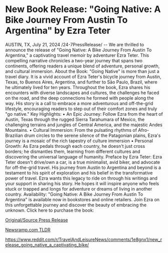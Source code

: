 # New Book Release: "Going Native: A Bike Journey From Austin To Argentina" by Ezra Teter

AUSTIN, TX, July 21, 2024 /24-7PressRelease/ -- We are thrilled to announce the release of "Going Native: A Bike Journey From Austin To Argentina," a captivating travel memoir by adventurer Ezra Teter. This compelling narrative chronicles a two-year journey that spans two continents, offering readers a unique blend of adventure, personal growth, and cultural immersion.  About the Book: "Going Native" is more than just a travel diary. It is a vivid account of Ezra Teter's bicycle journey from Austin, Texas, to Buenos Aires, Argentina, and further to São Paulo, Brazil, where he ultimately lived for ten years. Throughout the book, Ezra shares his encounters with diverse landscapes and cultures, the challenges he faced on the road, and the deep connections he formed with people along the way. His story is a call to embrace a more adventurous and off-the-grid lifestyle, encouraging readers to step out of their comfort zones and truly "go native."  Key Highlights: •	An Epic Journey: Follow Ezra from the heart of Austin, Texas through the rugged Sierra Tarahumara of Mexico, the challenging terrains and jungles of Central America, and the majestic Andes Mountains. •	Cultural Immersion: From the pulsating rhythms of Afro-Brazilian drum circles to the serene silence of the Patagonian plains, Ezra's journey is a mosaic of the rich tapestry of culture immersion •	Personal Growth: As Ezra pedals through each country, he doesn't just cross borders; he dismantles them, learning from different cultures and discovering the universal language of humanity.  Preface by Ezra Teter: Ezra Teter doesn't drive/own a car, is a true minimalist, avid biker, and advocate for off-the-grid travel. His journey from Austin to Argentina and beyond is a testament to his spirit of exploration and his belief in the transformative power of travel. Ezra wants this legacy to ride on through his writings and your support in sharing his story. He hopes it will inspire anyone who feels stuck or trapped and longs for adventure or dreams of living in another country.  Availability: "Going Native: A Bike Journey From Austin To Argentina" is available now in bookstores and online retailers. Join Ezra on this unforgettable journey and discover the beauty of embracing the unknown. Click here to purchase the book: 

[Original/Source Press Release](https://www.24-7pressrelease.com/press-release/512720/new-book-release-going-native-a-bike-journey-from-austin-to-argentina-by-ezra-teter)
                    

[Newsramp.com TLDR](None) 

https://www.reddit.com/r/TravelAndLeisureNews/comments/1e8gnx1/new_release_going_native_a_captivating_bike/